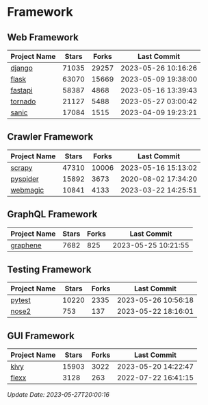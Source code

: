 # Framework

## Web Framework
| Project Name | Stars | Forks | Last Commit |
| ------------ | ----- | ----- | ----------- |
| [django](https://github.com/django/django) | 71035 | 29257 | 2023-05-26 10:16:26 |
| [flask](https://github.com/pallets/flask) | 63070 | 15669 | 2023-05-09 19:38:00 |
| [fastapi](https://github.com/tiangolo/fastapi) | 58387 | 4868 | 2023-05-16 13:39:43 |
| [tornado](https://github.com/tornadoweb/tornado) | 21127 | 5488 | 2023-05-27 03:00:42 |
| [sanic](https://github.com/sanic-org/sanic) | 17084 | 1515 | 2023-04-09 19:23:21 |

## Crawler Framework
| Project Name | Stars | Forks | Last Commit |
| ------------ | ----- | ----- | ----------- |
| [scrapy](https://github.com/scrapy/scrapy) | 47310 | 10006 | 2023-05-16 15:13:02 |
| [pyspider](https://github.com/binux/pyspider) | 15892 | 3673 | 2020-08-02 17:34:20 |
| [webmagic](https://github.com/code4craft/webmagic) | 10841 | 4133 | 2023-03-22 14:25:51 |

## GraphQL Framework
| Project Name | Stars | Forks | Last Commit |
| ------------ | ----- | ----- | ----------- |
| [graphene](https://github.com/graphql-python/graphene) | 7682 | 825 | 2023-05-25 10:21:55 |

## Testing Framework
| Project Name | Stars | Forks | Last Commit |
| ------------ | ----- | ----- | ----------- |
| [pytest](https://github.com/pytest-dev/pytest) | 10220 | 2335 | 2023-05-26 10:56:18 |
| [nose2](https://github.com/nose-devs/nose2) | 753 | 137 | 2023-05-22 18:16:01 |

## GUI Framework
| Project Name | Stars | Forks | Last Commit |
| ------------ | ----- | ----- | ----------- |
| [kivy](https://github.com/kivy/kivy) | 15903 | 3022 | 2023-05-20 14:22:47 |
| [flexx](https://github.com/flexxui/flexx) | 3128 | 263 | 2022-07-22 16:41:15 |

*Update Date: 2023-05-27T20:00:16*